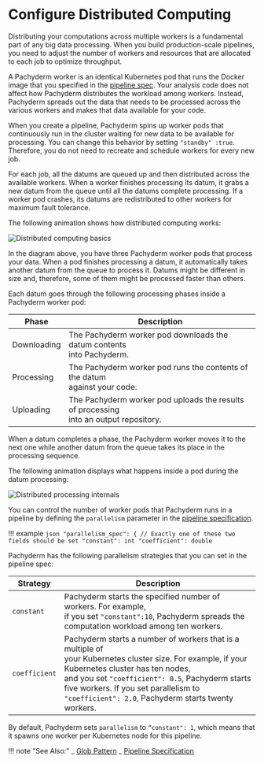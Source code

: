# Configure Distributed Computing

Distributing your computations across multiple workers is a fundamental part of
any big data processing. When you build production-scale pipelines, you need to
adjust the number of workers and resources that are allocated to each job to
optimize throughput.

A Pachyderm worker is an identical Kubernetes pod that runs the Docker image
that you specified in the [pipeline spec](../reference/pipeline_spec.md). Your
analysis code does not affect how Pachyderm distributes the workload among
workers. Instead, Pachyderm spreads out the data that needs to be processed
across the various workers and makes that data available for your code.

When you create a pipeline, Pachyderm spins up worker pods that continuously run
in the cluster waiting for new data to be available for processing. You can
change this behavior by setting `"standby" :true`. Therefore, you do not need to
recreate and schedule workers for every new job.

For each job, all the datums are queued up and then distributed across the
available workers. When a worker finishes processing its datum, it grabs a new
datum from the queue until all the datums complete processing. If a worker pod
crashes, its datums are redistributed to other workers for maximum fault
tolerance.

The following animation shows how distributed computing works:

![Distributed computing basics](../assets/images/distributed_computing101.gif)

In the diagram above, you have three Pachyderm worker pods that process your
data. When a pod finishes processing a datum, it automatically takes another
datum from the queue to process it. Datums might be different in size and,
therefore, some of them might be processed faster than others.

Each datum goes through the following processing phases inside a Pachyderm
worker pod:

| Phase       | Description                                                                               |
| ----------- | ----------------------------------------------------------------------------------------- |
| Downloading | The Pachyderm worker pod downloads the datum contents <br>into Pachyderm.                 |
| Processing  | The Pachyderm worker pod runs the contents of the datum <br>against your code.            |
| Uploading   | The Pachyderm worker pod uploads the results of processing <br>into an output repository. |

When a datum completes a phase, the Pachyderm worker moves it to the next one
while another datum from the queue takes its place in the processing sequence.

The following animation displays what happens inside a pod during the datum
processing:

![Distributed processing internals](../assets/images/distributed_computing102.gif)

<!--TBA: the chunk_size property explanation article. Probably in a separate
How-to, but need to add a link to it here-->

You can control the number of worker pods that Pachyderm runs in a pipeline by
defining the `parallelism` parameter in the
[pipeline specification](../reference/pipeline_spec.md).

!!! example
`json "parallelism_spec": { // Exactly one of these two fields should be set "constant": int "coefficient": double`

Pachyderm has the following parallelism strategies that you can set in the
pipeline spec:

| Strategy      | Description                                                                                                                                                                                                                                                                                                 |
| ------------- | ----------------------------------------------------------------------------------------------------------------------------------------------------------------------------------------------------------------------------------------------------------------------------------------------------------- |
| `constant`    | Pachyderm starts the specified number of workers. For example, <br> if you set `"constant":10`, Pachyderm spreads the computation workload among ten workers.                                                                                                                                               |
| `coefficient` | Pachyderm starts a number of workers that is a multiple of <br> your Kubernetes cluster size. For example, if your Kubernetes cluster has ten nodes, <br> and you set `"coefficient": 0.5`, Pachyderm starts five workers. If you set parallelism to `"coefficient": 2.0`, Pachyderm starts twenty workers. |

By default, Pachyderm sets `parallelism` to `“constant": 1`, which means that it
spawns one worker per Kubernetes node for this pipeline.

!!! note "See Also:" _
[Glob Pattern](../concepts/pipeline-concepts/datum/glob-pattern.md) _
[Pipeline Specification](../reference/pipeline_spec.md)
